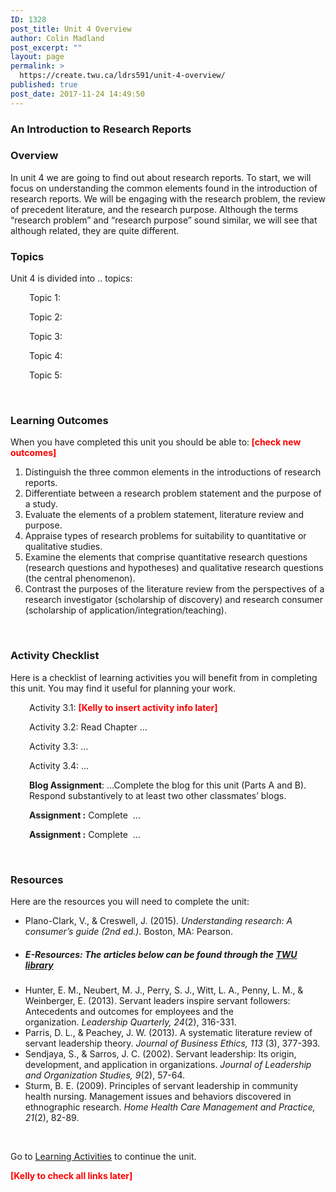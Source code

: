 ```yaml
---
ID: 1328
post_title: Unit 4 Overview
author: Colin Madland
post_excerpt: ""
layout: page
permalink: >
  https://create.twu.ca/ldrs591/unit-4-overview/
published: true
post_date: 2017-11-24 14:49:50
---
```

<h3>An Introduction to Research Reports</h3>
<h3>Overview</h3>
In unit 4 we are going to find out about research reports. To start, we will focus on understanding the common elements found in the introduction of research reports. We will be engaging with the research problem, the review of precedent literature, and the research purpose. Although the terms “research problem” and “research purpose” sound similar, we will see that although related, they are quite different.
<h3>Topics</h3>
Unit 4 is divided into .. topics:
<p style="padding-left: 30px;">Topic 1:</p>
<p style="padding-left: 30px;">Topic 2:</p>
<p style="padding-left: 30px;">Topic 3:</p>
<p style="padding-left: 30px;">Topic 4:</p>
<p style="padding-left: 30px;">Topic 5:</p>
&nbsp;
<h3>Learning Outcomes</h3>
When you have completed this unit you should be able to:<strong> <span style="color: #ff0000;">[check new outcomes]</span></strong>
<ol>
 	<li>Distinguish the three common elements in the introductions of research reports.</li>
 	<li>Differentiate between a research problem statement and the purpose of a study.</li>
 	<li>Evaluate the elements of a problem statement, literature review and purpose.</li>
 	<li>Appraise types of research problems for suitability to quantitative or qualitative studies.</li>
 	<li>Examine the elements that comprise quantitative research questions (research questions and hypotheses) and qualitative research questions (the central phenomenon).</li>
 	<li>Contrast the purposes of the literature review from the perspectives of a research investigator (scholarship of discovery) and research consumer (scholarship of application/integration/teaching).</li>
</ol>
&nbsp;
<h3>Activity Checklist</h3>
Here is a checklist of learning activities you will benefit from in completing this unit. You may find it useful for planning your work.
<p style="padding-left: 30px;">Activity 3.1:<span style="color: #ff0000;"> <strong>[Kelly to insert activity info later]</strong></span></p>
<p style="padding-left: 30px;">Activity 3.2: Read Chapter …</p>
<p style="padding-left: 30px;">Activity 3.3: …</p>
<p style="padding-left: 30px;">Activity 3.4: …</p>
<p style="padding-left: 30px;"><strong>Blog Assignment</strong>: …Complete the blog for this unit (Parts A and B). Respond substantively to at least two other classmates’ blogs.</p>
<p style="padding-left: 30px;"><strong>Assignment :</strong> Complete  …</p>
<p style="padding-left: 30px;"><strong>Assignment :</strong> Complete  …</p>
&nbsp;
<h3>Resources</h3>
Here are the resources you will need to complete the unit:
<ul>
 	<li>Plano-Clark, V., &amp; Creswell, J. (2015). <em>Understanding research: A consumer’s guide (2nd ed.).</em> Boston, MA: Pearson.</li>
 	<li>
<h5>E-Resources: The articles below can be found through the <a href="https://www.twu.ca/library">TWU library</a></h5>
</li>
 	<li>Hunter, E. M., Neubert, M. J., Perry, S. J., Witt, L. A., Penny, L. M., &amp; Weinberger, E. (2013). Servant leaders inspire servant followers: Antecedents and outcomes for employees and the organization. <em>Leadership Quarterly, 24</em>(2), 316-331.</li>
 	<li>Parris, D. L., &amp; Peachey, J. W. (2013). A systematic literature review of servant leadership theory. <em>Journal of Business Ethics, 113</em> (3), 377-393.</li>
 	<li>Sendjaya, S., &amp; Sarros, J. C. (2002). Servant leadership: Its origin, development, and application in organizations. <em>Journal of Leadership and Organization Studies, 9</em>(2), 57-64.</li>
 	<li>Sturm, B. E. (2009). Principles of servant leadership in community health nursing. Management issues and behaviors discovered in ethnographic research. <em>Home Health Care Management and Practice, 21</em>(2), 82-89.</li>
</ul>
&nbsp;

Go to <a href="https://create.twu.ca/icandothis/2018/01/01/ldrs-591-unit-1/">Learning Activities</a> to continue the unit.

<span style="color: #ff0000;"><strong>[Kelly to check all links later]</strong></span>
